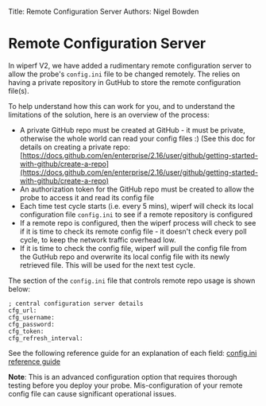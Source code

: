 Title: Remote Configuration Server
Authors: Nigel Bowden

# Remote Configuration Server
In wiperf V2, we have added a rudimentary remote configuration server to allow the probe's ```config.ini``` file to be changed remotely. The relies on having a private repository in GutHub to store the remote configuration file(s).

To help understand how this can work for you, and to understand the limitations of the solution, here is an overview of the process:

- A private GitHub repo must be created at GitHub - it must be private, otherwise the whole world can read your config files :) (See this doc for details on creating a private repo: [https://docs.github.com/en/enterprise/2.16/user/github/getting-started-with-github/create-a-repo](https://docs.github.com/en/enterprise/2.16/user/github/getting-started-with-github/create-a-repo)
- An authorization token for the GitHub repo must be created to allow the probe to access it and read its config file
- Each time test cycle starts (i.e. every 5 mins), wiperf will check its local configuration file ```config.ini``` to see if a remote repository is configured
- If a remote repo is configured, then the wiperf process will check to see if it is time to check its remote config file - it doesn't check every poll cycle, to keep the network traffic overhead low.
- If it is time to check the config file, wiperf will pull the config file from the GutHub repo and overwrite its local config file with its newly retrieved file. This will be used for the next test cycle.

The section of the  ```config.ini``` file that controls remote repo usage is shown below:

```
; central configuration server details
cfg_url: 
cfg_username:
cfg_password:
cfg_token: 
cfg_refresh_interval: 
```

See the following reference guide for an explanation of each field: [config.ini reference guide](config.ini.md#cfg_url)

__Note__: This is an advanced configuration option that requires thorough testing before you deploy your probe. Mis-configuration of your remote config file can cause significant operational issues.